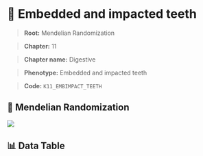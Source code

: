 # 🧪 Embedded and impacted teeth

> **Root:** Mendelian Randomization

> **Chapter:** 11  

> **Chapter name:** Digestive

> **Phenotype:** Embedded and impacted teeth  

> **Code:** `K11_EMBIMPACT_TEETH`

## 🧬 Mendelian Randomization  

<img src="/MR/Figures/Forward/K11_EMBIMPACT_TEETH.png"/>

## 📊 Data Table

<CsvTableMRF src="/MR_Data/Forward/K11_EMBIMPACT_TEETH.csv"/>
